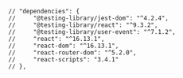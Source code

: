     // "dependencies": {
    //     "@testing-library/jest-dom": "^4.2.4",
    //     "@testing-library/react": "^9.3.2",
    //     "@testing-library/user-event": "^7.1.2",
    //     "react": "^16.13.1",
    //     "react-dom": "^16.13.1",
    //     "react-router-dom": "^5.2.0",
    //     "react-scripts": "3.4.1"
    // },